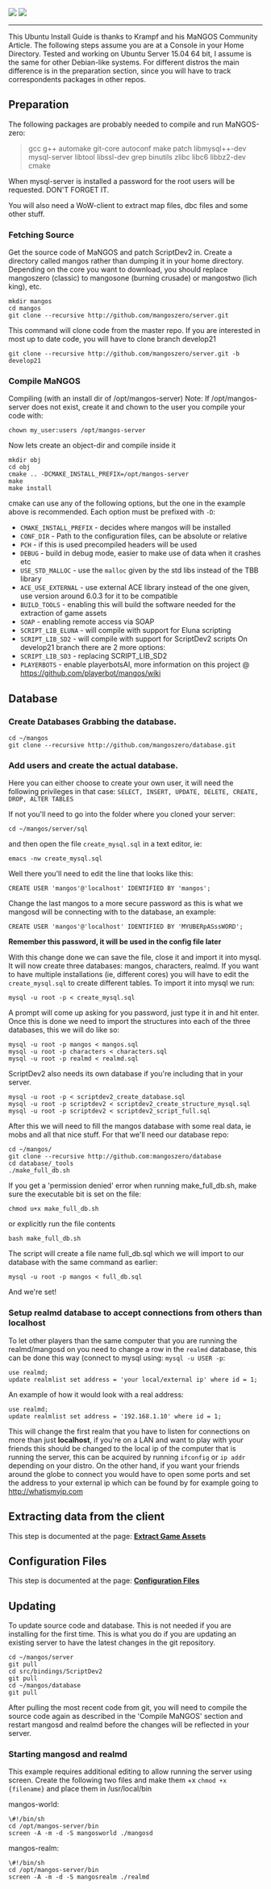 [![](/wiki/icons/home.gif)](/wiki/Home.md) 
[![](/wiki/icons/back.gif)](/wiki/Installation%20Guides/Installation%20Guides.md) 

----------

This Ubuntu Install Guide is thanks to Krampf and his MaNGOS Community Article.  The following steps assume you are at a Console in your Home Directory. Tested and working on Ubuntu Server 15.04 64 bit, I assume is the same for other Debian-like systems. For different distros the main difference is in the preparation section, since you will have to track correspondents packages in other repos.

## Preparation  
The following packages are probably needed to compile and run MaNGOS-zero:  

> gcc g++ automake git-core autoconf make patch libmysql++-dev mysql-server libtool libssl-dev grep binutils zlibc libc6 libbz2-dev cmake

When mysql-server is installed a password for the root users will be requested. DON'T FORGET IT.

You will also need a WoW-client to extract map files, dbc files and some other stuff.

### Fetching Source  
Get the source code of MaNGOS and patch ScriptDev2 in.  Create a directory called mangos rather than dumping it in your home directory. Depending on the core you want to download, you should replace mangoszero (classic) to mangosone (burning crusade) or mangostwo (lich king), etc.

    mkdir mangos  
    cd mangos  
    git clone --recursive http://github.com/mangoszero/server.git 

This command will clone code from the master repo. If you are interested in most up to date code, you will have to clone branch develop21

	git clone --recursive http://github.com/mangoszero/server.git -b develop21

### Compile MaNGOS  
Compiling (with an install dir of /opt/mangos-server)  Note:  If /opt/mangos-server does not exist, create it and chown to the user you compile your code with:

    chown my_user:users /opt/mangos-server

Now lets create an object-dir and compile inside it

    mkdir obj
    cd obj
    cmake .. -DCMAKE_INSTALL_PREFIX=/opt/mangos-server
    make  
    make install  

cmake can use any of the following options, but the one in the example above is recommended. Each option must be prefixed with `-D`:
 * `CMAKE_INSTALL_PREFIX` - decides where mangos will be installed
 * `CONF_DIR` - Path to the configuration files, can be absolute or relative
 * `PCH` - if this is used precompiled headers will be used
 * `DEBUG` - build in debug mode, easier to make use of data when it crashes etc
 * `USE_STD_MALLOC` - use the `malloc` given by the std libs instead of the TBB library
 * `ACE_USE_EXTERNAL` - use external ACE library instead of the one given, use version around 6.0.3 for it
 to be compatible
 * `BUILD_TOOLS` - enabling this will build the software needed for the extraction of game assets
 * `SOAP` - enabling remote access via SOAP
 * `SCRIPT_LIB_ELUNA` - will compile with support for Eluna scripting
 * `SCRIPT_LIB_SD2` - will compile with support for ScriptDev2 scripts
On develop21 branch there are 2 more options:
 * `SCRIPT_LIB_SD3` - replacing SCRIPT_LIB_SD2
 * `PLAYERBOTS` - enable playerbotsAI, more information on this project @ https://github.com/playerbot/mangos/wiki

## Database

### Create Databases  Grabbing the database.

    cd ~/mangos  
    git clone --recursive http://github.com/mangoszero/database.git  

### Add users and create the actual database. 

Here you can either choose to create your own user, it will need the following privileges in that case: 
`SELECT, INSERT, UPDATE, DELETE, CREATE, DROP, ALTER TABLES`

If not you'll need to go into the folder where you cloned your server:

    cd ~/mangos/server/sql

and then open the file `create_mysql.sql` in a text editor, ie:

    emacs -nw create_mysql.sql

Well there you'll need to edit the line that looks like this:

    CREATE USER 'mangos'@'localhost' IDENTIFIED BY 'mangos';

Change the last mangos to a more secure password as this is what we mangosd will be connecting with to the 
database, an example:

    CREATE USER 'mangos'@'localhost' IDENTIFIED BY 'MYUBERpASssWORD';

**Remember this password, it will be used in the config file later**

With this change done we can save the file, close it and import it into mysql. It will now create three 
databases: mangos, characters, realmd. If you want to have multiple installations (ie, different cores) 
you will have to edit the `create_mysql.sql` to create different tables. To import it into mysql we run:

    mysql -u root -p < create_mysql.sql

A prompt will come up asking for you password, just type it in and hit enter. Once this is done we need to 
import the structures into each of the three databases, this we will do like so:

    mysql -u root -p mangos < mangos.sql
    mysql -u root -p characters < characters.sql
    mysql -u root -p realmd < realmd.sql

ScriptDev2 also needs its own database if you're including that in your server.

    mysql -u root -p < scriptdev2_create_database.sql
    mysql -u root -p scriptdev2 < scriptdev2_create_structure_mysql.sql
    mysql -u root -p scriptdev2 < scriptdev2_script_full.sql

After this we will need to fill the mangos database with some real data, ie mobs and all that nice stuff.
For that we'll need our database repo:

    cd ~/mangos/
    git clone --recursive http://github.com:mangoszero/database
    cd database/_tools
    ./make_full_db.sh

If you get a 'permission denied' error when running make_full_db.sh, make sure the executable bit is set on the file:

    chmod u+x make_full_db.sh

or explicitly run the file contents

    bash make_full_db.sh

The script will create a file name full_db.sql which we will import to our database with the same command as earlier:

    mysql -u root -p mangos < full_db.sql

And we're set!

### Setup realmd database to accept connections from others than localhost
To let other players than the same computer that you are running the realmd/mangosd on you need to change a row in the `realmd` database, this can be done this way (connect to mysql using: `mysql -u USER -p`:

    use realmd;
    update realmlist set address = 'your local/external ip' where id = 1;

An example of how it would look with a real address:

    use realmd;
    update realmlist set address = '192.168.1.10' where id = 1;

This will change the first realm that you have to listen for connections on more than just **localhost**, if you're on a LAN and want to play with your friends this should be changed to the local ip of the computer that is running the server, this can be acquired by running `ifconfig` or `ip addr` depending on your distro. On the other hand, if you want your friends around the globe to connect you would have to open some ports and set the address to your external ip which can be found by for example going to http://whatismyip.com

## Extracting data from the client
This step is documented at the page: [**Extract Game Assets**](Extracting-Game-Assets)

## Configuration Files
This step is documented at the page: [**Configuration Files**](Configuration-Files)

## Updating  
To update source code and database. This is not needed if you are installing for the first time. This is what you do if you are updating an existing server to have the latest changes in the git repository.

    cd ~/mangos/server  
    git pull  
    cd src/bindings/ScriptDev2  
    git pull  
    cd ~/mangos/database  
    git pull  

After pulling the most recent code from git, you will need to compile the source code again as described in the 'Compile MaNGOS' section and restart mangosd and realmd before the changes will be reflected in your server.

### Starting mangosd and realmd  
This example requires additional editing to allow running the server using screen.  Create the following two files and make them +x  `chmod +x {filename}` and place them in /usr/local/bin

mangos-world:

    \#!/bin/sh  
    cd /opt/mangos-server/bin  
    screen -A -m -d -S mangosworld ./mangosd  

mangos-realm:

    \#!/bin/sh  
    cd /opt/mangos-server/bin  
    screen -A -m -d -S mangosrealm ./realmd  
